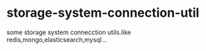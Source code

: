 # storage-system-connection-util
some storage system connecction utils.like redis,mongo,elasticsearch,mysql...
